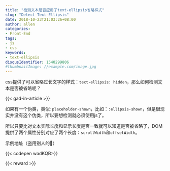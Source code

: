```yaml
---
title: "检测文本是否应用了text-ellipsis省略样式"
slug: "Detect-Text-Ellipsis"
date: 2018-10-23T21:03:26+08:00
author: allen
categories:
- Front-End
tags:
- js
- css
keywords:
- text-ellipsis
disqusIdentifier: 1540299806
#thumbnailImage: //example.com/image.jpg
---
```

css提供了可以省略过长文字的样式：`text-ellipsis: hidden`，那么如何检测文本是否被省略呢？

<!--more-->

{{< gad-in-article >}}

如果有一个伪类，类似`:placeholder-shown`，比如：`:ellipsis-shown`，但是很现实并没有这个伪类，所以要想检测就必须使用js了。

所以只要比对文本实际长度和显示长度是否一致就可以知道是否被省略了，DOM提供了两个属性分别对应了两个长度：`scrollWidth`和`offsetWidth`。

示例地址（盗用别人的🙈）

{{< codepen wadKQB>}}


{{< reward >}}
